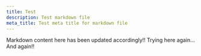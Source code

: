 ```yaml
---
title: Test
description: Test markdown file
meta_title: Test meta title for markdown file
---
```


Markdown content here has been updated accordingly!!
Trying here again...
And again!!
